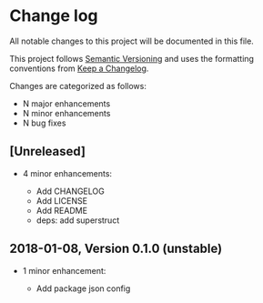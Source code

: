 # Change log

All notable changes to this project will be documented in this file.

This project follows [Semantic Versioning](http://semver.org/) and uses the formatting conventions from [Keep a Changelog](http://keepachangelog.com).

Changes are categorized as follows:

* N major enhancements
* N minor enhancements
* N bug fixes

## [Unreleased]

* 4 minor enhancements:

  * Add CHANGELOG
  * Add LICENSE
  * Add README
  * deps: add superstruct

## 2018-01-08, Version 0.1.0 (unstable)

* 1 minor enhancement:

  * Add package json config
